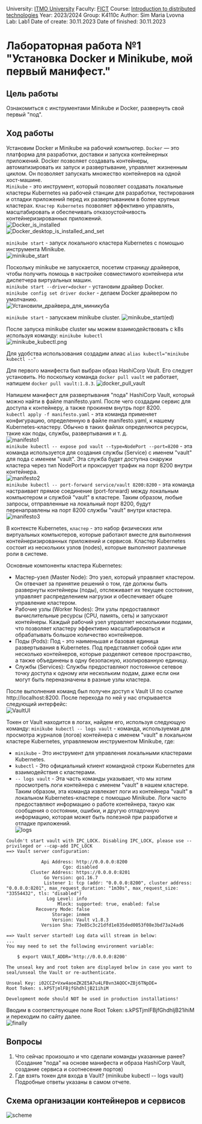 University: [ITMO University](https://itmo.ru/ru/)
Faculty: [FICT](https://fict.itmo.ru)
Course: [Introduction to distributed technologies](https://github.com/itmo-ict-faculty/introduction-to-distributed-technologies)
Year: 2023/2024
Group: K4110c
Author: Sim Maria Lvovna
Lab: Lab1
Date of create: 30.11.2023
Date of finished: 30.11.2023

# Лабораторная работа №1 "Установка Docker и Minikube, мой первый манифест."
## Цель работы
Ознакомиться с инструментами Minikube и Docker, развернуть свой первый "под".
## Ход работы
Установим Docker и Minikube на рабочий компьютер. 
`Docker` — это платформа для разработки, доставки и запуска контейнерных приложений. Docker позволяет создавать контейнеры, автоматизировать их запуск и развертывание, управляет жизненным циклом. Он позволяет запускать множество контейнеров на одной хост-машине.  
`Minikube` - это инструмент, который позволяет создавать локальные кластеры Kubernetes на рабочей станции для разработки, тестирования и отладки приложений перед их развертыванием в более крупных кластерах. `Кластер Kubernetes` позволяет эффективно управлять, масштабировать и обеспечивать отказоустойчивость контейнеризированных приложений.  
![Docker_is_installed](img/Docker_is_installed.png)  
![Docker_desktop_is_installed_and_set](img/Docker_desktop_is_installed_and_set.png)

`minikube start` - запуск локального кластера Kubernetes с помощью инструмента Minikube.  
![minikube_start](img/minikube_start.png)

Поскольку minikube не запускается, посетим страницу драйверов, чтобы получить помощь в настройке совместимого контейнера или диспетчера виртуальных машин.  
`minikube start --driver=docker` - установим драйвер Docker.  
`minikube config set driver docker` - делаем Docker драйвером по умолчанию.  
![Установили_драйвера_для_миникуба](img/Установили_драйвера_для_миникуба.png)

`minikube start` - запускаем minikube cluster.
![minikube_start(ed)](img/minikube_start(ed).png)  

После запуска minikube cluster мы можем взаимодействовать с k8s используя команду:
`minikube kubectl`  
![minikube_kubectl.png](img/minikube_kubectl.png)  

Для удобства использования создадим алиас `alias kubectl="minikube kubectl --"`  

Для первого манифеста был выбран образ HashiCorp Vault. Его следует установить. Но поскольку команда `docker pull vault` не работает, напишем `docker pull vault:1.8.3`.
![docker_pull_vault](img/docker_pull_vault.png)  

Напишем манифест для развертывания "пода" HashiCorp Vault, который можно найти в файле manifesto.yaml. После чего создадим сервис для доступа к контейнеру, а также прокинем внутрь порт 8200.  
`kubectl apply -f manifesto.yaml` - эта команда применяет конфигурацию, определенную в файле manifesto.yaml, к нашему Kubernetes-кластеру. Обычно в таких файлах определяются ресурсы, такие как поды, службы, развертывания и т. д.  
![manifesto1](img/manifesto1.png)  
`minikube kubectl -- expose pod vault --type=NodePort --port=8200` - эта команда используется для создания службы (Service) с именем "vault" для пода с именем "vault". Эта служба будет доступна снаружи кластера через тип NodePort и проксирует трафик на порт 8200 внутри контейнера.  
![manifesto2](img/manifesto2.png)  
`minikube kubectl -- port-forward service/vault 8200:8200` - эта команда настраивает прямое соединение (port-forward) между локальным компьютером и службой "vault" в кластере. Таким образом, любые запросы, отправленные на локальный порт 8200, будут перенаправлены на порт 8200 службы "vault" внутри кластера.  
![manifesto3](img/manifesto3.png)  

В контексте Kubernetes, `кластер` - это набор физических или виртуальных компьютеров, которые работают вместе для выполнения контейнеризированных приложений и сервисов. Кластер Kubernetes состоит из нескольких узлов (nodes), которые выполняют различные роли в системе.  

Основные компоненты кластера Kubernetes:
+ Мастер-узел (Master Node): Это узел, который управляет кластером. Он отвечает за принятие решений о том, где должны быть развернуты контейнеры (поды), отслеживает их текущее состояние, управляет распределением нагрузки и обеспечивает общее управление кластером.
+ Рабочие узлы (Worker Nodes): Эти узлы предоставляют вычислительные ресурсы (CPU, память, сеть) и запускают контейнеры. Каждый рабочий узел управляет несколькими подами, что позволяет кластеру эффективно масштабироваться и обрабатывать большое количество контейнеров.
+ Поды (Pods): Под - это наименьшая и базовая единица развертывания в Kubernetes. Под представляет собой один или несколько контейнеров, которые разделяют сетевое пространство, а также объединены в одну безопасную, изолированную единицу.
+ Службы (Services): Службы предоставляют постоянное сетевое точку доступа к одному или нескольким подам, даже если они могут быть переназначены в разные узлы кластера.

После выполнения команд был получен доступ к Vault UI по ссылке http://localhost:8200. После перехода по ней у нас открывается следующий интерфейс:  
![VaultUI](img/VaultUI.png)  

Токен от Vault находится в логах, найдем его, используя следующую команду:
`minikube kubectl -- logs vault` - команда, используемая для просмотра журналов (логов) контейнера с именем "vault" в локальном кластере Kubernetes, управляемом инструментом Minikube, где:
+ `minikube` - Это инструмент для управления локальными кластерами Kubernetes.
+ `kubectl` - Это официальный клиент командной строки Kubernetes для взаимодействия с кластерами.
+ `-- logs vault` - Эта часть команды указывает, что мы хотим просмотреть логи контейнера с именем "vault" в нашем кластере.  
Таким образом, эта команда извлекает логи из контейнера "vault" в локальном Kubernetes-кластере с помощью Minikube. Логи часто предоставляют информацию о работе контейнера, такую как сообщения о состоянии, ошибки, и другую отладочную информацию, которая может быть полезной при разработке и отладке приложений.  
![logs](img/logs.png)  
```console                         
Couldn't start vault with IPC_LOCK. Disabling IPC_LOCK, please use --privileged or --cap-add IPC_LOCK
==> Vault server configuration:

             Api Address: http://0.0.0.0:8200
                     Cgo: disabled
         Cluster Address: https://0.0.0.0:8201
              Go Version: go1.16.7
              Listener 1: tcp (addr: "0.0.0.0:8200", cluster address: "0.0.0.0:8201", max_request_duration: "1m30s", max_request_size: "33554432", tls: "disabled")
               Log Level: info
                   Mlock: supported: true, enabled: false
           Recovery Mode: false
                 Storage: inmem
                 Version: Vault v1.8.3
             Version Sha: 73e85c3c21dfd1e835ded0053f08e3bd73a24ad6

==> Vault server started! Log data will stream in below:
...
You may need to set the following environment variable:

    $ export VAULT_ADDR='http://0.0.0.0:8200'

The unseal key and root token are displayed below in case you want to
seal/unseal the Vault or re-authenticate.

Unseal Key: i02CCZ+Vxw4aoeZK2E5A7u4LFBvn3AQOC+ZBj6TNpDE=
Root Token: s.kPSTjmlFBjfGhdhljB21ihiM

Development mode should NOT be used in production installations!

```  

Вводим в соответствующее поле Root Token: s.kPSTjmlFBjfGhdhljB21ihiM и переходим по сайту далее.  
![finally](img/finally.png)  

## Вопросы 
1. Что сейчас произошло и что сделали команды указанные ранее? (Создание "пода" на основе манифеста и образа HashiCorp Vault, создание сервиса и соотнесение портов)
2. Где взять токен для входа в Vault? (minikube kubectl -- logs vault)  
Подробные ответы указаны в самом отчете.

## Схема организации контейнеров и сервисов
![scheme](img/scheme.png)